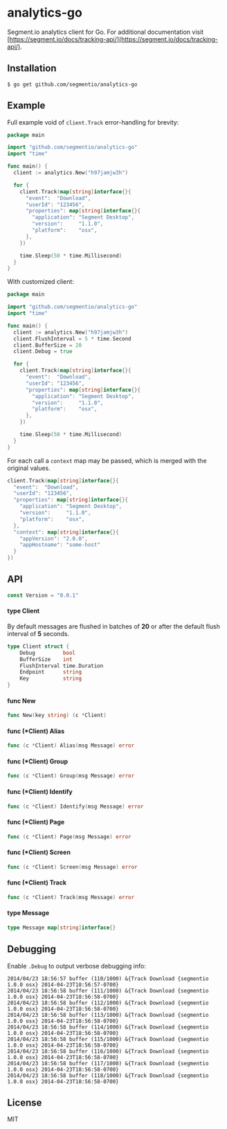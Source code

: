 # analytics-go

  Segment.io analytics client for Go. For additional documentation
  visit [https://segment.io/docs/tracking-api/](https://segment.io/docs/tracking-api/).

## Installation

    $ go get github.com/segmentio/analytics-go

## Example

  Full example void of `client.Track` error-handling for brevity:

```go
package main

import "github.com/segmentio/analytics-go"
import "time"

func main() {
  client := analytics.New("h97jamjw3h")

  for {
    client.Track(map[string]interface{}{
      "event":  "Download",
      "userId": "123456",
      "properties": map[string]interface{}{
        "application": "Segment Desktop",
        "version":     "1.1.0",
        "platform":    "osx",
      },
    })

    time.Sleep(50 * time.Millisecond)
  }
}
```

With customized client:

```go
package main

import "github.com/segmentio/analytics-go"
import "time"

func main() {
  client := analytics.New("h97jamjw3h")
  client.FlushInterval = 5 * time.Second
  client.BufferSize = 20
  client.Debug = true

  for {
    client.Track(map[string]interface{}{
      "event":  "Download",
      "userId": "123456",
      "properties": map[string]interface{}{
        "application": "Segment Desktop",
        "version":     "1.1.0",
        "platform":    "osx",
      },
    })

    time.Sleep(50 * time.Millisecond)
  }
}
```

For each call a `context` map may be passed, which
is merged with the original values.

```go
client.Track(map[string]interface{}{
  "event":  "Download",
  "userId": "123456",
  "properties": map[string]interface{}{
    "application": "Segment Desktop",
    "version":     "1.1.0",
    "platform":    "osx",
  },
  "context": map[string]interface{}{
    "appVersion": "2.0.0",
    "appHostname": "some-host"
  }
})
```

## API

```go
const Version = "0.0.1"
```

#### type Client

 By default messages are flushed in batches of __20__ or after
 the default flush interval of __5__ seconds.

```go
type Client struct {
	Debug         bool
	BufferSize    int
	FlushInterval time.Duration
	Endpoint      string
	Key           string
}
```

#### func  New

```go
func New(key string) (c *Client)
```

#### func (*Client) Alias

```go
func (c *Client) Alias(msg Message) error
```

#### func (*Client) Group

```go
func (c *Client) Group(msg Message) error
```

#### func (*Client) Identify

```go
func (c *Client) Identify(msg Message) error
```

#### func (*Client) Page

```go
func (c *Client) Page(msg Message) error
```

#### func (*Client) Screen

```go
func (c *Client) Screen(msg Message) error
```

#### func (*Client) Track

```go
func (c *Client) Track(msg Message) error
```

#### type Message

```go
type Message map[string]interface{}
```

## Debugging

 Enable `.Debug` to output verbose debugging info:

```
2014/04/23 18:56:57 buffer (110/1000) &{Track Download {segmentio 1.0.0 osx} 2014-04-23T18:56:57-0700}
2014/04/23 18:56:58 buffer (111/1000) &{Track Download {segmentio 1.0.0 osx} 2014-04-23T18:56:58-0700}
2014/04/23 18:56:58 buffer (112/1000) &{Track Download {segmentio 1.0.0 osx} 2014-04-23T18:56:58-0700}
2014/04/23 18:56:58 buffer (113/1000) &{Track Download {segmentio 1.0.0 osx} 2014-04-23T18:56:58-0700}
2014/04/23 18:56:58 buffer (114/1000) &{Track Download {segmentio 1.0.0 osx} 2014-04-23T18:56:58-0700}
2014/04/23 18:56:58 buffer (115/1000) &{Track Download {segmentio 1.0.0 osx} 2014-04-23T18:56:58-0700}
2014/04/23 18:56:58 buffer (116/1000) &{Track Download {segmentio 1.0.0 osx} 2014-04-23T18:56:58-0700}
2014/04/23 18:56:58 buffer (117/1000) &{Track Download {segmentio 1.0.0 osx} 2014-04-23T18:56:58-0700}
2014/04/23 18:56:58 buffer (118/1000) &{Track Download {segmentio 1.0.0 osx} 2014-04-23T18:56:58-0700}
```

## License

 MIT

